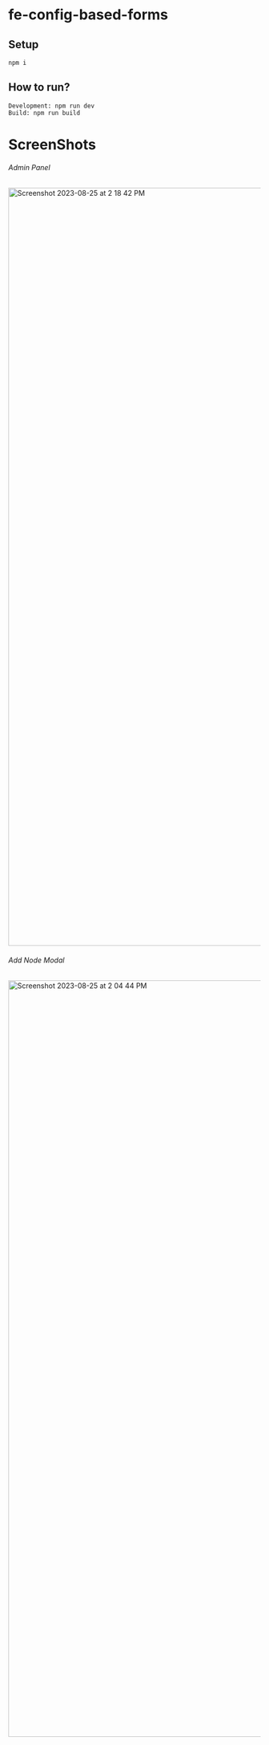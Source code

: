 # fe-config-based-forms


## Setup
    npm i

## How to run?
    Development: npm run dev
    Build: npm run build


# ScreenShots

 ###### Admin Panel
<img width="1511" alt="Screenshot 2023-08-25 at 2 18 42 PM" src="https://github.com/ash123mani/fe-config-based-forms/assets/36326714/61874c43-5ebc-4368-8a11-fb658249e852">

###### Add Node Modal
<img width="1508" alt="Screenshot 2023-08-25 at 2 04 44 PM" src="https://github.com/ash123mani/fe-config-based-forms/assets/36326714/d2db6f1a-74b5-422c-8224-0abe298995c5">

